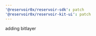 ```yaml
---
'@reservoir0x/reservoir-sdk': patch
'@reservoir0x/reservoir-kit-ui': patch
---
```


adding bitlayer
